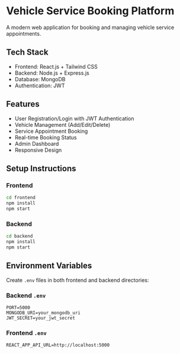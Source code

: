 # Vehicle Service Booking Platform

A modern web application for booking and managing vehicle service appointments.

## Tech Stack

- Frontend: React.js + Tailwind CSS
- Backend: Node.js + Express.js
- Database: MongoDB
- Authentication: JWT

## Features

- User Registration/Login with JWT Authentication
- Vehicle Management (Add/Edit/Delete)
- Service Appointment Booking
- Real-time Booking Status
- Admin Dashboard
- Responsive Design

## Setup Instructions

### Frontend
```bash
cd frontend
npm install
npm start
```

### Backend
```bash
cd backend
npm install
npm start
```

## Environment Variables

Create `.env` files in both frontend and backend directories:

### Backend `.env`
```
PORT=5000
MONGODB_URI=your_mongodb_uri
JWT_SECRET=your_jwt_secret
```

### Frontend `.env`
```
REACT_APP_API_URL=http://localhost:5000
```
